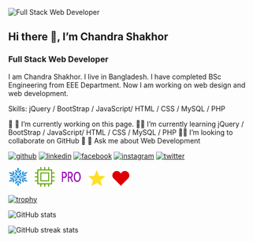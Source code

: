 ![Full Stack Web Developer](https://pbs.twimg.com/profile_banners/1530116252454498304/1653892997/1080x360)

## Hi there 👋,  I’m Chandra Shakhor
### Full Stack Web Developer


I am Chandra Shakhor. I live in Bangladesh. I have completed BSc Engineering from EEE Department. Now I am working on web design and web development.

Skills: jQuery / BootStrap / JavaScript/ HTML / CSS / MySQL / PHP

💚 🔭 I’m currently working on this page. 
💙🌱 I’m currently learning jQuery / BootStrap / JavaScript/ HTML / CSS / MySQL / PHP 
💜👯 I’m looking to collaborate on GitHub 
🤎 💬 Ask me about Web Development 


[<img src='https://cdn.jsdelivr.net/npm/simple-icons@3.0.1/icons/github.svg' alt='github' height='40'>](https://github.com/chandrashakhor)  [<img src='https://cdn.jsdelivr.net/npm/simple-icons@3.0.1/icons/linkedin.svg' alt='linkedin' height='40'>](https://www.linkedin.com/in/chandrashakhorbd/)  [<img src='https://cdn.jsdelivr.net/npm/simple-icons@3.0.1/icons/facebook.svg' alt='facebook' height='40'>](https://www.facebook.com/chandrashakhor.bd)  [<img src='https://cdn.jsdelivr.net/npm/simple-icons@3.0.1/icons/instagram.svg' alt='instagram' height='40'>](https://www.instagram.com/chandrashakhor/)  [<img src='https://cdn.jsdelivr.net/npm/simple-icons@3.0.1/icons/twitter.svg' alt='twitter' height='40'>](https://twitter.com/chandrashakhor)  

<a href='https://archiveprogram.github.com/'><img src='https://raw.githubusercontent.com/acervenky/animated-github-badges/master/assets/acbadge.gif' width='40' height='40'></a> <a href='https://docs.github.com/en/developers'><img src='https://raw.githubusercontent.com/acervenky/animated-github-badges/master/assets/devbadge.gif' width='40' height='40'></a> <a href='https://github.com/pricing'><img src='https://raw.githubusercontent.com/acervenky/animated-github-badges/master/assets/pro.gif' width='40' height='40'></a> <a href='https://stars.github.com/'><img src='https://raw.githubusercontent.com/acervenky/animated-github-badges/master/assets/starbadge.gif' width='35' height='35'></a> <a href='https://docs.github.com/en/github/supporting-the-open-source-community-with-github-sponsors'><img src='https://raw.githubusercontent.com/acervenky/animated-github-badges/master/assets/sponsorbadge.gif' width='35' height='35'></a> 

[![trophy](https://github-profile-trophy.vercel.app/?username=chandrashakhor)](https://github.com/ryo-ma/github-profile-trophy)

![GitHub stats](https://github-readme-stats.vercel.app/api?username=chandrashakhor&show_icons=true)  

![GitHub streak stats](https://github-readme-streak-stats.herokuapp.com/?user=chandrashakhor)  

